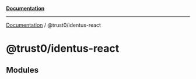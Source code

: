 [**Documentation**](../../README.md)

***

[Documentation](../../README.md) / @trust0/identus-react

# @trust0/identus-react

## Modules
